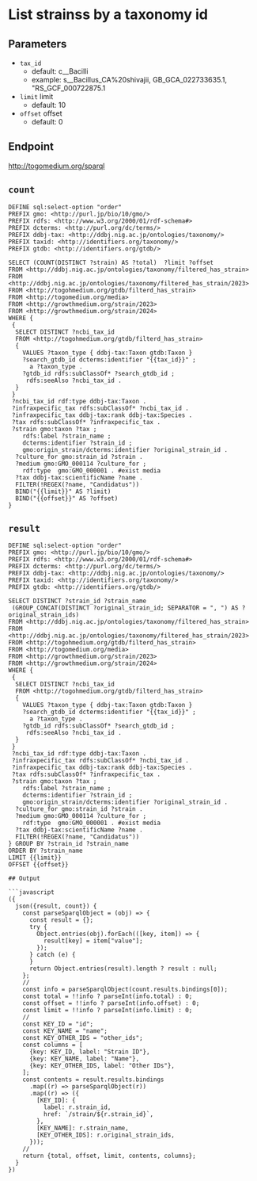 # List strainss by a taxonomy id

## Parameters
* `tax_id`
  * default: c__Bacilli
  * example: s__Bacillus_CA%20shivajii, GB_GCA_022733635.1, "RS_GCF_000722875.1
* `limit` limit
  * default: 10
* `offset` offset
  * default: 0

## Endpoint

http://togomedium.org/sparql

## `count`

```sparql
DEFINE sql:select-option "order"
PREFIX gmo: <http://purl.jp/bio/10/gmo/>
PREFIX rdfs: <http://www.w3.org/2000/01/rdf-schema#>
PREFIX dcterms: <http://purl.org/dc/terms/>
PREFIX ddbj-tax: <http://ddbj.nig.ac.jp/ontologies/taxonomy/>
PREFIX taxid: <http://identifiers.org/taxonomy/>
PREFIX gtdb: <http://identifiers.org/gtdb/>

SELECT (COUNT(DISTINCT ?strain) AS ?total)  ?limit ?offset
FROM <http://ddbj.nig.ac.jp/ontologies/taxonomy/filtered_has_strain>
FROM <http://ddbj.nig.ac.jp/ontologies/taxonomy/filtered_has_strain/2023>
FROM <http://togohmedium.org/gtdb/filterd_has_strain>
FROM <http://togomedium.org/media>
FROM <http://growthmedium.org/strain/2023>
FROM <http://growthmedium.org/strain/2024>
WHERE {
 {
  SELECT DISTINCT ?ncbi_tax_id
  FROM <http://togohmedium.org/gtdb/filterd_has_strain>
  {
    VALUES ?taxon_type { ddbj-tax:Taxon gtdb:Taxon }
    ?search_gtdb_id dcterms:identifier "{{tax_id}}" ;
      a ?taxon_type .
    ?gtdb_id rdfs:subClassOf* ?search_gtdb_id ;
     rdfs:seeAlso ?ncbi_tax_id .
  }
 }
 ?ncbi_tax_id rdf:type ddbj-tax:Taxon .
 ?infraxpecific_tax rdfs:subClassOf* ?ncbi_tax_id .
 ?infraxpecific_tax ddbj-tax:rank ddbj-tax:Species .
 ?tax rdfs:subClassOf* ?infraxpecific_tax .
 ?strain gmo:taxon ?tax ;
    rdfs:label ?strain_name ;
    dcterms:identifier ?strain_id ;
    gmo:origin_strain/dcterms:identifier ?original_strain_id .
  ?culture_for gmo:strain_id ?strain .
  ?medium gmo:GMO_000114 ?culture_for ;
    rdf:type  gmo:GMO_000001 . #exist media
  ?tax ddbj-tax:scientificName ?name .
  FILTER(!REGEX(?name, "Candidatus"))
  BIND("{{limit}}" AS ?limit)
  BIND("{{offset}}" AS ?offset)
}
```

## `result`

```sparql
DEFINE sql:select-option "order"
PREFIX gmo: <http://purl.jp/bio/10/gmo/>
PREFIX rdfs: <http://www.w3.org/2000/01/rdf-schema#>
PREFIX dcterms: <http://purl.org/dc/terms/>
PREFIX ddbj-tax: <http://ddbj.nig.ac.jp/ontologies/taxonomy/>
PREFIX taxid: <http://identifiers.org/taxonomy/>
PREFIX gtdb: <http://identifiers.org/gtdb/>

SELECT DISTINCT ?strain_id ?strain_name
 (GROUP_CONCAT(DISTINCT ?original_strain_id; SEPARATOR = ", ") AS ?original_strain_ids)
FROM <http://ddbj.nig.ac.jp/ontologies/taxonomy/filtered_has_strain>
FROM <http://ddbj.nig.ac.jp/ontologies/taxonomy/filtered_has_strain/2023>
FROM <http://togohmedium.org/gtdb/filterd_has_strain>
FROM <http://togomedium.org/media>
FROM <http://growthmedium.org/strain/2023>
FROM <http://growthmedium.org/strain/2024>
WHERE {
 {
  SELECT DISTINCT ?ncbi_tax_id
  FROM <http://togohmedium.org/gtdb/filterd_has_strain>
  {
    VALUES ?taxon_type { ddbj-tax:Taxon gtdb:Taxon }
    ?search_gtdb_id dcterms:identifier "{{tax_id}}" ;
      a ?taxon_type .
    ?gtdb_id rdfs:subClassOf* ?search_gtdb_id ;
     rdfs:seeAlso ?ncbi_tax_id .
  }
 }
 ?ncbi_tax_id rdf:type ddbj-tax:Taxon .
 ?infraxpecific_tax rdfs:subClassOf* ?ncbi_tax_id .
 ?infraxpecific_tax ddbj-tax:rank ddbj-tax:Species .
 ?tax rdfs:subClassOf* ?infraxpecific_tax .
 ?strain gmo:taxon ?tax ;
    rdfs:label ?strain_name ;
    dcterms:identifier ?strain_id ;
    gmo:origin_strain/dcterms:identifier ?original_strain_id .
  ?culture_for gmo:strain_id ?strain .
  ?medium gmo:GMO_000114 ?culture_for ;
    rdf:type  gmo:GMO_000001 . #exist media
  ?tax ddbj-tax:scientificName ?name .
  FILTER(!REGEX(?name, "Candidatus"))
} GROUP BY ?strain_id ?strain_name
ORDER BY ?strain_name
LIMIT {{limit}}
OFFSET {{offset}}

## Output

```javascript
({
  json({result, count}) {
    const parseSparqlObject = (obj) => {
      const result = {};
      try {
        Object.entries(obj).forEach(([key, item]) => {
          result[key] = item["value"];
        });
      } catch (e) {
      }
      return Object.entries(result).length ? result : null;
    };
    //
    const info = parseSparqlObject(count.results.bindings[0]);
    const total = !!info ? parseInt(info.total) : 0;
    const offset = !!info ? parseInt(info.offset) : 0;
    const limit = !!info ? parseInt(info.limit) : 0;
    //
    const KEY_ID = "id";
    const KEY_NAME = "name";
    const KEY_OTHER_IDS = "other_ids";
    const columns = [
      {key: KEY_ID, label: "Strain ID"},
      {key: KEY_NAME, label: "Name"},
      {key: KEY_OTHER_IDS, label: "Other IDs"},
    ];
    const contents = result.results.bindings
      .map((r) => parseSparqlObject(r))
      .map((r) => ({
        [KEY_ID]: {
          label: r.strain_id,
          href: `/strain/${r.strain_id}`,
        },
        [KEY_NAME]: r.strain_name,
        [KEY_OTHER_IDS]: r.original_strain_ids,
      }));
    //
    return {total, offset, limit, contents, columns};
  }
})
```

